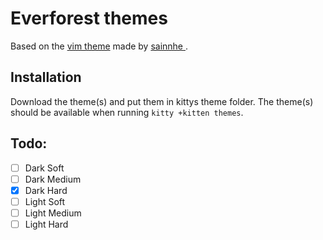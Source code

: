 # Everforest themes

Based on the [vim theme](https://github.com/sainnhe/everforest) made by [sainnhe ](https://github.com/sainnhe).

## Installation
Download the theme(s) and put them in kittys theme folder.
The theme(s) should be available when running `kitty +kitten themes`.

## Todo:
- [ ] Dark Soft
- [ ] Dark Medium
- [x] Dark Hard
- [ ] Light Soft
- [ ] Light Medium
- [ ] Light Hard
